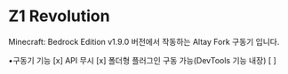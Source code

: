 # Z1 Revolution


Minecraft: Bedrock Edition v1.9.0 버전에서 작동하는 Altay Fork 구동기 입니다.

•구동기 기능
  [x] API 무시
  [x] 폴더형 플러그인 구동 가능(DevTools 기능 내장)
  [ ] 
